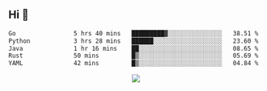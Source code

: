 ## Hi 👋

<!--START_SECTION:waka-->

```txt
Go                5 hrs 40 mins   █████████▓░░░░░░░░░░░░░░░   38.51 %
Python            3 hrs 28 mins   ██████░░░░░░░░░░░░░░░░░░░   23.60 %
Java              1 hr 16 mins    ██░░░░░░░░░░░░░░░░░░░░░░░   08.65 %
Rust              50 mins         █▒░░░░░░░░░░░░░░░░░░░░░░░   05.69 %
YAML              42 mins         █▒░░░░░░░░░░░░░░░░░░░░░░░   04.84 %
```

<!--END_SECTION:waka-->

<p align="center">
  <a href="https://wakatime.com/@d93f0e24-e3ad-4f8d-9b8b-385bab9124f6">
    <img src="https://wakatime.com/badge/user/d93f0e24-e3ad-4f8d-9b8b-385bab9124f6.svg" />
  </a>
</p>
